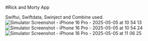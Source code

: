 #Rick and Morty App

Swiftui, Swiftdata, Swinject and Combine used.
![Simulator Screenshot - iPhone 16 Pro - 2025-05-05 at 10 54 13](https://github.com/user-attachments/assets/a0ca776d-8eea-412c-8f11-a78c6d93935b)
![Simulator Screenshot - iPhone 16 Pro - 2025-05-05 at 10 54 24](https://github.com/user-attachments/assets/0ced16d4-92dc-400e-8cf3-83e74739de5e)
![Simulator Screenshot - iPhone 16 Pro - 2025-05-05 at 11 06 25](https://github.com/user-attachments/assets/ecbd11e2-0228-4da9-b44a-1d00ba2850f2)
